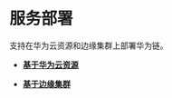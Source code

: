# 服务部署<a name="bcs_usermanual_2113_01"></a>

支持在华为云资源和边缘集群上部署华为链。

-   **[基于华为云资源](基于华为云资源.md)**  

-   **[基于边缘集群](基于边缘集群-3.md)**  


